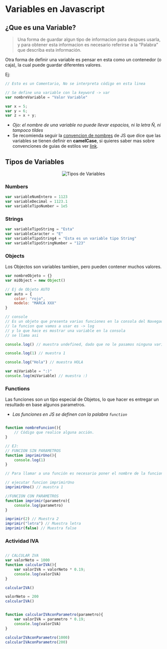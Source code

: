 # Variables en Javascript

## ¿Que es una Variable?
> Una forma de guardar algun tipo de informacion para despues usarla, y para obtener esta informacion es necesario referirse a la “Palabra” que describa esta información.

Otra forma de definir una variable es pensar en esta como un contenedor (o caja), la cual puede guardar diferentes valores.

Ej: 
```javascript
// Esto es un Comentario, No se interpreta código en esta linea

// Se define una variable con la keyword -> var
var nombreVariable = "Valor Variable"

var x = 5;
var y = 6;
var z = x + y;
```

- *Ojo: el nombre de una variable no puede llevar espacios, ni la letra Ñ, ni tampoco tildes*
- Se recomienda seguir la [convencion de nombres](https://es.wikipedia.org/wiki/Convenci%C3%B3n_de_nombres_(programaci%C3%B3n)#JavaScript) de JS que dice que las variables se tienen definir en **camelCase**, si quieres saber mas sobre convenciones de guias de estilos ver [link](https://www.w3schools.com/js/js_conventions.asp).


## Tipos de Variables
<p align="center">
  <img src="http://i.imgur.com/5eNDMI4.png" alt="Tipos de Variables"/>
</p>

### Numbers

```javascript
var variableNumEntero = 1123
var variableDecimal = 1123.1
var variableTipoNumber = 1e5
```

### Strings

```javascript
var variableTipoString = "Esta"
var variableCaracter = "E"
var variableTipoString4 = "Esta es un variable tipo String"
var variableTipoStringNumber = "123"
```

### Objects
Los Objectos son variables tambien, pero pueden contener muchos valores.


```javascript
var nombreObjeto = {}
var miObject = new Object()

// Ej de Objeto AUTO
var auto = {
    color: "rojo",
    modelo: "MARCA XXX"
}

// console
// Es un objeto que presenta varias funciones en la consola del Navegador
// la funcion que vamos a usar es -> log
// y lo que hace es mostrar una variable en la consola
// se llama asi

console.log() // muestra undefined, dado que no le pasamos ninguna variable

console.log(1) // muestra 1

console.log("Hola") // muestra HOLA

var miVariable = ":)"
console.log(miVariable) // muestra :)
```

### Functions
Las funciones son un tipo especial de Objetos, lo que hacer es entregar un resultado en base algunos parametros.

- *Las funciones en JS se definen con la palabra `function`*
```javascript

function nombreFuncion(){
    // Código que realice alguna acción.
}

// EJ: 
// FUNCION SIN PARAMETROS
function imprimirUno(){
    console.log(1)
}

// Para llamar a una función es necesario poner el nombre de la funcion seguido de parentesis

// ejecutar funcion imprimirUno
imprimirUno() // muestra 1

//FUNCION CON PARAMETROS
function imprimir(parametro){
    console.log(parametro)
}

imprimir(2) // Muestra 2
imprimir("letra") // Muestra letra
imprimir(false) // Muestra false

```

### Actividad IVA
```javascript

// CALCULAR IVA
var valorNeto = 1000
function calcularIVA(){
    var valorIVA = valorNeto * 0.19;
    console.log(valorIVA)
}

calcularIVA()

valorNeto = 200
calcularIVA()


function calcularIVAconParametro(parametro){
    var valorIVA = parametro * 0.19;
    console.log(valorIVA)
}

calcularIVAconParametro(1000)
calcularIVAconParametro(200)
```